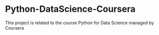 # Python-DataScience-Coursera
This project is related to the course Python for Data Science managed by Coursera
